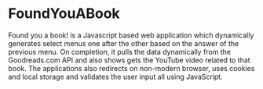 # FoundYouABook

Found you a book! is a Javascript based web application which dynamically generates select menus 
one after the other based on the answer of the previous menu. On completion, it pulls the data 
dynamically from the Goodreads.com API and also shows gets the YouTube video related to that book. 
The applications also redirects on non-modern browser, uses cookies and local storage and validates
the user input all using JavaScript.
